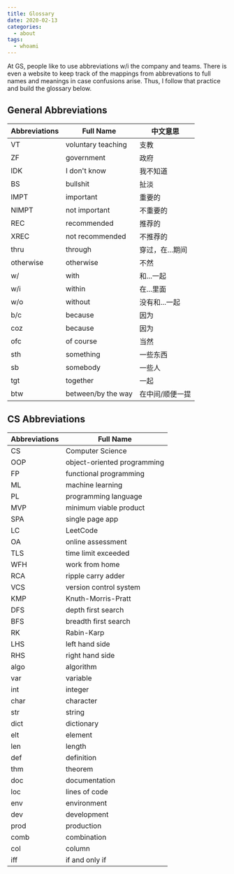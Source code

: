 ```yaml
---
title: Glossary
date: 2020-02-13
categories:
  - about
tags:
  - whoami
---
```


At GS, people like to use abbreviations w/i the company and teams. There is even a website to keep track of the mappings from abbrevations to full names and meanings in case confusions arise. Thus, I follow that practice and build the glossary below.

<!-- more -->

## General Abbreviations

| Abbreviations | Full Name          | 中文意思        |
| ------------- | ------------------ | --------------- |
| VT            | voluntary teaching | 支教            |
| ZF            | government         | 政府            |
| IDK           | I don't know       | 我不知道        |
| BS            | bullshit           | 扯淡            |
| IMPT          | important          | 重要的          |
| NIMPT         | not important      | 不重要的        |
| REC           | recommended        | 推荐的          |
| XREC          | not recommended    | 不推荐的        |
| thru          | through            | 穿过，在...期间 |
| otherwise     | otherwise          | 不然            |
| w/            | with               | 和...一起       |
| w/i           | within             | 在...里面       |
| w/o           | without            | 没有和...一起   |
| b/c           | because            | 因为            |
| coz           | because            | 因为            |
| ofc           | of course          | 当然            |
| sth           | something          | 一些东西        |
| sb            | somebody           | 一些人          |
| tgt           | together           | 一起            |
| btw           | between/by the way | 在中间/顺便一提 |

## CS Abbreviations

| Abbreviations | Full Name                   |
| ------------- | --------------------------- |
| CS            | Computer Science            |
| OOP           | object-oriented programming |
| FP            | functional programming      |
| ML            | machine learning            |
| PL            | programming language        |
| MVP           | minimum viable product      |
| SPA           | single page app             |
| LC            | LeetCode                    |
| OA            | online assessment           |
| TLS           | time limit exceeded         |
| WFH           | work from home              |
| RCA           | ripple carry adder          |
| VCS           | version control system      |
| KMP           | Knuth-Morris-Pratt          |
| DFS           | depth first search          |
| BFS           | breadth first search        |
| RK            | Rabin-Karp                  |
| LHS           | left hand side              |
| RHS           | right hand side             |
| algo          | algorithm                   |
| var           | variable                    |
| int           | integer                     |
| char          | character                   |
| str           | string                      |
| dict          | dictionary                  |
| elt           | element                     |
| len           | length                      |
| def           | definition                  |
| thm           | theorem                     |
| doc           | documentation               |
| loc           | lines of code               |
| env           | environment                 |
| dev           | development                 |
| prod          | production                  |
| comb          | combination                 |
| col           | column                      |
| iff           | if and only if              |
